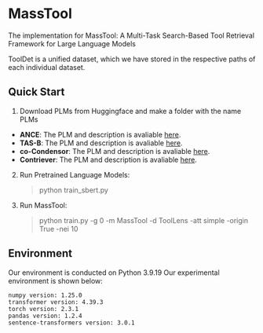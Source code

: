 # MassTool
The implementation for MassTool: A Multi-Task Search-Based Tool Retrieval Framework for Large Language Models

ToolDet is a unified dataset, which we have stored in the respective paths of each individual dataset.

## Quick Start
1. Download PLMs from Huggingface and make a folder with the name PLMs
- **ANCE**: The PLM and description is avaliable [here](https://huggingface.co/sentence-transformers/msmarco-roberta-base-ance-firstp).
- **TAS-B**: The PLM and description is avaliable [here](https://huggingface.co/sentence-transformers/msmarco-distilbert-base-tas-b).
- **co-Condensor**: The PLM and description is avaliable [here](https://huggingface.co/sentence-transformers/msmarco-bert-co-condensor).
- **Contriever**: The PLM and description is avaliable [here](https://huggingface.co/nthakur/contriever-base-msmarco).
2. Run Pretrained Language Models:
	> python train_sbert.py
3. Run MassTool:
	> python train.py -g 0 -m MassTool -d ToolLens -att simple -origin True -nei 10


## Environment

Our environment is conducted on Python 3.9.19
Our experimental environment is shown below:

```
numpy version: 1.25.0
transformer version: 4.39.3
torch version: 2.3.1
pandas version: 1.2.4
sentence-transformers version: 3.0.1
```

